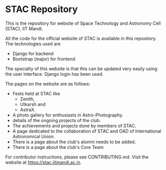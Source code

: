 # STAC Repository
This is the repository for website of Space Technology and Astronomy Cell (STAC), IIT Mandi.

All the code for the official website of STAC is available in this repository. The technologies used are
 * Django for backend
 * Bootstrap (major) for frontend.

The specialty of this website is that this can be updated very easily using the user interface. Django login has been used.

The pages on the website are as follows:
 * Fests held at STAC like
   * Zenith,
   * Utkarsh and
   * AstraX.
 * A photo gallery for enthusiasts in Astro-Photography.
 * details of the ongoing projects of the club.
 * The achievements and projects done by members of STAC.
 * A page dedicated to the collaboration of STAC and OAD of International Astronomical Union.
 * There is a page about the club's alumni needs to be added.
 * There is a page about the club's Core Team


For contributor instructions, please see CONTRIBUTING.md. Visit the website at https://stac.iitmandi.ac.in.
